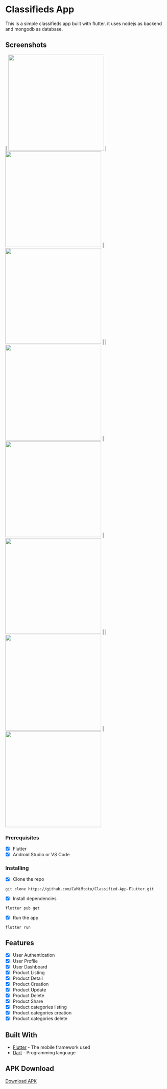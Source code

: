 # Classifieds App

This is a simple classifieds app built with flutter. it uses nodejs as backend and mongodb as database.

## Screenshots



| <img src="https://live.staticflickr.com/65535/52710208626_b695aa8c12_c.jpg" width="300"/> | <img src="https://live.staticflickr.com/65535/52710208576_2cd371def7_z.jpg" width="300"/> | <img  src="https://live.staticflickr.com/65535/52709686417_ee63db284c_z.jpg" width="300"/> |
| <img src="https://live.staticflickr.com/65535/52710468339_023f41fbef_c.jpg" width="300"/> | <img src="https://live.staticflickr.com/65535/52710208326_066e3ecb41_c.jpg" width="300"/> | <img  src="https://live.staticflickr.com/65535/52710468134_593012caa8_c.jpg" width="300"/> |
| <img src="https://live.staticflickr.com/65535/52710688403_8e201903c3_c.jpg" width="300"/> | <img src="https://live.staticflickr.com/65535/52710468169_414995fe66_c.jpg" width="300"/>                                                                                                     

### Prerequisites

- [x] Flutter
- [x] Android Studio or VS Code

### Installing

- [x] Clone the repo

```
git clone https://github.com/CaMiMtoto/Classified-App-Flutter.git
```

- [x] Install dependencies

```
flutter pub get
```

- [x] Run the app

```
flutter run
```

## Features

- [x] User Authentication
- [x] User Profile
- [x] User Dashboard
- [x] Product Listing
- [x] Product Detail
- [x] Product Creation
- [x] Product Update
- [x] Product Delete
- [x] Product Share
- [x] Product categories listing
- [x] Product categories creation
- [x] Product categories delete

## Built With

* [Flutter](https://flutter.dev/) - The mobile framework used
* [Dart](https://dart.dev/) - Programming language

## APK Download

[Download APK ](https://drive.google.com/file/d/1d6dul8qdzrM4XBAoLvpc8r99BBlApr48/view?usp=sharing) 



